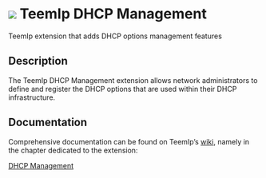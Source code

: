 # <img src="https://wiki.teemip.net/lib/exe/fetch.php?media=extensions:picto_dhcpmanagement.png"> TeemIp DHCP Management
TeemIp extension that adds DHCP options management features


## Description

The TeemIp DHCP Management extension allows network administrators to define and register the DHCP options that are used within their DHCP infrastructure. 

## Documentation

Comprehensive documentation can be found on TeemIp’s [wiki][1], namely in the chapter dedicated to the extension:

[DHCP Management][2]

[1]: https://wiki.teemip.net
[2]: https://wiki.teemip.net/doku.php?id=extensions:teemip-dhcp-mgmt
